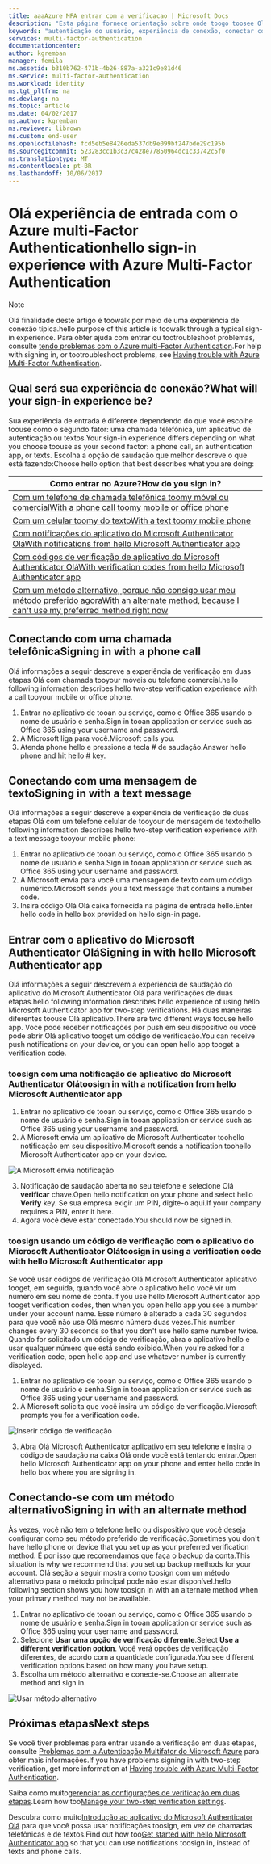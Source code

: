 ```yaml
---
title: aaaAzure MFA entrar com a verificacao | Microsoft Docs
description: "Esta página fornece orientação sobre onde toogo toosee Olá vários métodos de entrada disponíveis com o Azure MFA."
keywords: "autenticação do usuário, experiência de conexão, conectar com telefone celular, conectar com telefone do escritório"
services: multi-factor-authentication
documentationcenter: 
author: kgremban
manager: femila
ms.assetid: b310b762-471b-4b26-887a-a321c9e81d46
ms.service: multi-factor-authentication
ms.workload: identity
ms.tgt_pltfrm: na
ms.devlang: na
ms.topic: article
ms.date: 04/02/2017
ms.author: kgremban
ms.reviewer: librown
ms.custom: end-user
ms.openlocfilehash: fcd5eb5e8426eda537db9e099bf247bde29c195b
ms.sourcegitcommit: 523283cc1b3c37c428e77850964dc1c33742c5f0
ms.translationtype: MT
ms.contentlocale: pt-BR
ms.lasthandoff: 10/06/2017
---
```

# <a name="hello-sign-in-experience-with-azure-multi-factor-authentication"></a><span data-ttu-id="4dcc8-104">Olá experiência de entrada com o Azure multi-Factor Authentication</span><span class="sxs-lookup"><span data-stu-id="4dcc8-104">hello sign-in experience with Azure Multi-Factor Authentication</span></span>
> [!NOTE]
> <span data-ttu-id="4dcc8-105">Olá finalidade deste artigo é toowalk por meio de uma experiência de conexão típica.</span><span class="sxs-lookup"><span data-stu-id="4dcc8-105">hello purpose of this article is toowalk through a typical sign-in experience.</span></span> <span data-ttu-id="4dcc8-106">Para obter ajuda com entrar ou tootroubleshoot problemas, consulte [tendo problemas com o Azure multi-Factor Authentication](multi-factor-authentication-end-user-troubleshoot.md).</span><span class="sxs-lookup"><span data-stu-id="4dcc8-106">For help with signing in, or tootroubleshoot problems, see [Having trouble with Azure Multi-Factor Authentication](multi-factor-authentication-end-user-troubleshoot.md).</span></span>

## <a name="what-will-your-sign-in-experience-be"></a><span data-ttu-id="4dcc8-107">Qual será sua experiência de conexão?</span><span class="sxs-lookup"><span data-stu-id="4dcc8-107">What will your sign-in experience be?</span></span>
<span data-ttu-id="4dcc8-108">Sua experiência de entrada é diferente dependendo do que você escolhe toouse como o segundo fator: uma chamada telefônica, um aplicativo de autenticação ou textos.</span><span class="sxs-lookup"><span data-stu-id="4dcc8-108">Your sign-in experience differs depending on what you choose toouse as your second factor: a phone call, an authentication app, or texts.</span></span> <span data-ttu-id="4dcc8-109">Escolha a opção de saudação que melhor descreve o que está fazendo:</span><span class="sxs-lookup"><span data-stu-id="4dcc8-109">Choose hello option that best describes what you are doing:</span></span>

| <span data-ttu-id="4dcc8-110">Como entrar no Azure?</span><span class="sxs-lookup"><span data-stu-id="4dcc8-110">How do you sign in?</span></span> | 
| --- |
| [<span data-ttu-id="4dcc8-111">Com um telefone de chamada telefônica toomy móvel ou comercial</span><span class="sxs-lookup"><span data-stu-id="4dcc8-111">With a phone call toomy mobile or office phone</span></span>](#signing-in-with-a-phone-call) |
| [<span data-ttu-id="4dcc8-112">Com um celular toomy do texto</span><span class="sxs-lookup"><span data-stu-id="4dcc8-112">With a text toomy mobile phone</span></span>](#signing-in-with-a-text-message)
| [<span data-ttu-id="4dcc8-113">Com notificações do aplicativo do Microsoft Authenticator Olá</span><span class="sxs-lookup"><span data-stu-id="4dcc8-113">With notifications from hello Microsoft Authenticator app</span></span>](#signing-in-with-the-microsoft-authenticator-app-using-notification) |
| [<span data-ttu-id="4dcc8-114">Com códigos de verificação de aplicativo do Microsoft Authenticator Olá</span><span class="sxs-lookup"><span data-stu-id="4dcc8-114">With verification codes from hello Microsoft Authenticator app</span></span>](#signing-in-with-the-microsoft-authenticator-app-using-verification-code) |
| [<span data-ttu-id="4dcc8-115">Com um método alternativo, porque não consigo usar meu método preferido agora</span><span class="sxs-lookup"><span data-stu-id="4dcc8-115">With an alternate method, because I can't use my preferred method right now</span></span>](#signing-in-with-an-alternate-method) |

## <a name="signing-in-with-a-phone-call"></a><span data-ttu-id="4dcc8-116">Conectando com uma chamada telefônica</span><span class="sxs-lookup"><span data-stu-id="4dcc8-116">Signing in with a phone call</span></span>
<span data-ttu-id="4dcc8-117">Olá informações a seguir descreve a experiência de verificação em duas etapas Olá com chamada tooyour móveis ou telefone comercial.</span><span class="sxs-lookup"><span data-stu-id="4dcc8-117">hello following information describes hello two-step verification experience with a call tooyour mobile or office phone.</span></span>

1. <span data-ttu-id="4dcc8-118">Entrar no aplicativo de tooan ou serviço, como o Office 365 usando o nome de usuário e senha.</span><span class="sxs-lookup"><span data-stu-id="4dcc8-118">Sign in tooan application or service such as Office 365 using your username and password.</span></span>  
2. <span data-ttu-id="4dcc8-119">A Microsoft liga para você.</span><span class="sxs-lookup"><span data-stu-id="4dcc8-119">Microsoft calls you.</span></span>  
3. <span data-ttu-id="4dcc8-120">Atenda phone hello e pressione a tecla # de saudação.</span><span class="sxs-lookup"><span data-stu-id="4dcc8-120">Answer hello phone and hit hello # key.</span></span>  

## <a name="signing-in-with-a-text-message"></a><span data-ttu-id="4dcc8-121">Conectando com uma mensagem de texto</span><span class="sxs-lookup"><span data-stu-id="4dcc8-121">Signing in with a text message</span></span>
<span data-ttu-id="4dcc8-122">Olá informações a seguir descreve a experiência de verificação de duas etapas Olá com um telefone celular de tooyour de mensagem de texto:</span><span class="sxs-lookup"><span data-stu-id="4dcc8-122">hello following information describes hello two-step verification experience with a text message tooyour mobile phone:</span></span>

1. <span data-ttu-id="4dcc8-123">Entrar no aplicativo de tooan ou serviço, como o Office 365 usando o nome de usuário e senha.</span><span class="sxs-lookup"><span data-stu-id="4dcc8-123">Sign in tooan application or service such as Office 365 using your username and password.</span></span> 
2. <span data-ttu-id="4dcc8-124">A Microsoft envia para você uma mensagem de texto com um código numérico.</span><span class="sxs-lookup"><span data-stu-id="4dcc8-124">Microsoft sends you a text message that contains a number code.</span></span> 
3. <span data-ttu-id="4dcc8-125">Insira código Olá Olá caixa fornecida na página de entrada hello.</span><span class="sxs-lookup"><span data-stu-id="4dcc8-125">Enter hello code in hello box provided on hello sign-in page.</span></span> 

## <a name="signing-in-with-hello-microsoft-authenticator-app"></a><span data-ttu-id="4dcc8-126">Entrar com o aplicativo do Microsoft Authenticator Olá</span><span class="sxs-lookup"><span data-stu-id="4dcc8-126">Signing in with hello Microsoft Authenticator app</span></span> 
<span data-ttu-id="4dcc8-127">Olá informações a seguir descrevem a experiência de saudação do aplicativo do Microsoft Authenticator Olá para verificações de duas etapas.</span><span class="sxs-lookup"><span data-stu-id="4dcc8-127">hello following information describes hello experience of using hello Microsoft Authenticator app for two-step verifications.</span></span> <span data-ttu-id="4dcc8-128">Há duas maneiras diferentes toouse Olá aplicativo.</span><span class="sxs-lookup"><span data-stu-id="4dcc8-128">There are two different ways toouse hello app.</span></span> <span data-ttu-id="4dcc8-129">Você pode receber notificações por push em seu dispositivo ou você pode abrir Olá aplicativo tooget um código de verificação.</span><span class="sxs-lookup"><span data-stu-id="4dcc8-129">You can receive push notifications on your device, or you can open hello app tooget a verification code.</span></span>

### <a name="toosign-in-with-a-notification-from-hello-microsoft-authenticator-app"></a><span data-ttu-id="4dcc8-130">toosign com uma notificação de aplicativo do Microsoft Authenticator Olá</span><span class="sxs-lookup"><span data-stu-id="4dcc8-130">toosign in with a notification from hello Microsoft Authenticator app</span></span>
1. <span data-ttu-id="4dcc8-131">Entrar no aplicativo de tooan ou serviço, como o Office 365 usando o nome de usuário e senha.</span><span class="sxs-lookup"><span data-stu-id="4dcc8-131">Sign in tooan application or service such as Office 365 using your username and password.</span></span>
2. <span data-ttu-id="4dcc8-132">A Microsoft envia um aplicativo de Microsoft Authenticator toohello notificação em seu dispositivo.</span><span class="sxs-lookup"><span data-stu-id="4dcc8-132">Microsoft sends a notification toohello Microsoft Authenticator app on your device.</span></span>

  ![A Microsoft envia notificação](./media/multi-factor-authentication-end-user-signin/notify.png)

3. <span data-ttu-id="4dcc8-134">Notificação de saudação aberta no seu telefone e selecione Olá **verificar** chave.</span><span class="sxs-lookup"><span data-stu-id="4dcc8-134">Open hello notification on your phone and select hello **Verify** key.</span></span> <span data-ttu-id="4dcc8-135">Se sua empresa exigir um PIN, digite-o aqui.</span><span class="sxs-lookup"><span data-stu-id="4dcc8-135">If your company requires a PIN, enter it here.</span></span>
4. <span data-ttu-id="4dcc8-136">Agora você deve estar conectado.</span><span class="sxs-lookup"><span data-stu-id="4dcc8-136">You should now be signed in.</span></span>

### <a name="toosign-in-using-a-verification-code-with-hello-microsoft-authenticator-app"></a><span data-ttu-id="4dcc8-137">toosign usando um código de verificação com o aplicativo do Microsoft Authenticator Olá</span><span class="sxs-lookup"><span data-stu-id="4dcc8-137">toosign in using a verification code with hello Microsoft Authenticator app</span></span>

<span data-ttu-id="4dcc8-138">Se você usar códigos de verificação Olá Microsoft Authenticator aplicativo tooget, em seguida, quando você abre o aplicativo hello você vir um número em seu nome de conta.</span><span class="sxs-lookup"><span data-stu-id="4dcc8-138">If you use hello Microsoft Authenticator app tooget verification codes, then when you open hello app you see a number under your account name.</span></span> <span data-ttu-id="4dcc8-139">Esse número é alterado a cada 30 segundos para que você não use Olá mesmo número duas vezes.</span><span class="sxs-lookup"><span data-stu-id="4dcc8-139">This number changes every 30 seconds so that you don't use hello same number twice.</span></span> <span data-ttu-id="4dcc8-140">Quando for solicitado um código de verificação, abra o aplicativo hello e usar qualquer número que está sendo exibido.</span><span class="sxs-lookup"><span data-stu-id="4dcc8-140">When you're asked for a verification code, open hello app and use whatever number is currently displayed.</span></span> 

1. <span data-ttu-id="4dcc8-141">Entrar no aplicativo de tooan ou serviço, como o Office 365 usando o nome de usuário e senha.</span><span class="sxs-lookup"><span data-stu-id="4dcc8-141">Sign in tooan application or service such as Office 365 using your username and password.</span></span>
2. <span data-ttu-id="4dcc8-142">A Microsoft solicita que você insira um código de verificação.</span><span class="sxs-lookup"><span data-stu-id="4dcc8-142">Microsoft prompts you for a verification code.</span></span>

  ![Inserir código de verificação](./media/multi-factor-authentication-end-user-signin/verify3.png)

3. <span data-ttu-id="4dcc8-144">Abra Olá Microsoft Authenticator aplicativo em seu telefone e insira o código de saudação na caixa Olá onde você está tentando entrar.</span><span class="sxs-lookup"><span data-stu-id="4dcc8-144">Open hello Microsoft Authenticator app on your phone and enter hello code in hello box where you are signing in.</span></span>

## <a name="signing-in-with-an-alternate-method"></a><span data-ttu-id="4dcc8-145">Conectando-se com um método alternativo</span><span class="sxs-lookup"><span data-stu-id="4dcc8-145">Signing in with an alternate method</span></span>
<span data-ttu-id="4dcc8-146">Às vezes, você não tem o telefone hello ou dispositivo que você deseja configurar como seu método preferido de verificação.</span><span class="sxs-lookup"><span data-stu-id="4dcc8-146">Sometimes you don't have hello phone or device that you set up as your preferred verification method.</span></span> <span data-ttu-id="4dcc8-147">É por isso que recomendamos que faça o backup da conta.</span><span class="sxs-lookup"><span data-stu-id="4dcc8-147">This situation is why we recommend that you set up backup methods for your account.</span></span> <span data-ttu-id="4dcc8-148">Olá seção a seguir mostra como toosign com um método alternativo para o método principal pode não estar disponível.</span><span class="sxs-lookup"><span data-stu-id="4dcc8-148">hello following section shows you how toosign in with an alternate method when your primary method may not be available.</span></span>

1. <span data-ttu-id="4dcc8-149">Entrar no aplicativo de tooan ou serviço, como o Office 365 usando o nome de usuário e senha.</span><span class="sxs-lookup"><span data-stu-id="4dcc8-149">Sign in tooan application or service such as Office 365 using your username and password.</span></span>
2. <span data-ttu-id="4dcc8-150">Selecione **Usar uma opção de verificação diferente**.</span><span class="sxs-lookup"><span data-stu-id="4dcc8-150">Select **Use a different verification option**.</span></span> <span data-ttu-id="4dcc8-151">Você verá opções de verificação diferentes, de acordo com a quantidade configurada.</span><span class="sxs-lookup"><span data-stu-id="4dcc8-151">You see different verification options based on how many you have setup.</span></span>
3. <span data-ttu-id="4dcc8-152">Escolha um método alternativo e conecte-se.</span><span class="sxs-lookup"><span data-stu-id="4dcc8-152">Choose an alternate method and sign in.</span></span>

  ![Usar método alternativo](./media/multi-factor-authentication-end-user-signin/alt.png)

## <a name="next-steps"></a><span data-ttu-id="4dcc8-154">Próximas etapas</span><span class="sxs-lookup"><span data-stu-id="4dcc8-154">Next steps</span></span>

<span data-ttu-id="4dcc8-155">Se você tiver problemas para entrar usando a verificação em duas etapas, consulte [Problemas com a Autenticação Multifator do Microsoft Azure](multi-factor-authentication-end-user-troubleshoot.md) para obter mais informações.</span><span class="sxs-lookup"><span data-stu-id="4dcc8-155">If you have problems signing in with two-step verification, get more information at [Having trouble with Azure Multi-Factor Authentication](multi-factor-authentication-end-user-troubleshoot.md).</span></span>

<span data-ttu-id="4dcc8-156">Saiba como muito[gerenciar as configurações de verificação em duas etapas](multi-factor-authentication-end-user-manage-settings.md).</span><span class="sxs-lookup"><span data-stu-id="4dcc8-156">Learn how too[Manage your two-step verification settings](multi-factor-authentication-end-user-manage-settings.md).</span></span>

<span data-ttu-id="4dcc8-157">Descubra como muito[Introdução ao aplicativo do Microsoft Authenticator Olá](microsoft-authenticator-app-how-to.md) para que você possa usar notificações toosign, em vez de chamadas telefônicas e de textos.</span><span class="sxs-lookup"><span data-stu-id="4dcc8-157">Find out how too[Get started with hello Microsoft Authenticator app](microsoft-authenticator-app-how-to.md) so that you can use notifications toosign in, instead of texts and phone calls.</span></span> 
